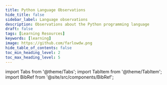 ```yaml
---
title: Python Language Observations
hide_title: false
sidebar_label: Language observations
description: Observations about the Python programming language
draft: false
tags: [Learning Resources]
keywords: [learning]
image: https://github.com/farlowdw.png
hide_table_of_contents: false
toc_min_heading_level: 2
toc_max_heading_level: 5
---
```


import Tabs from '@theme/Tabs';
import TabItem from '@theme/TabItem';
import BibRef from '@site/src/components/BibRef';

